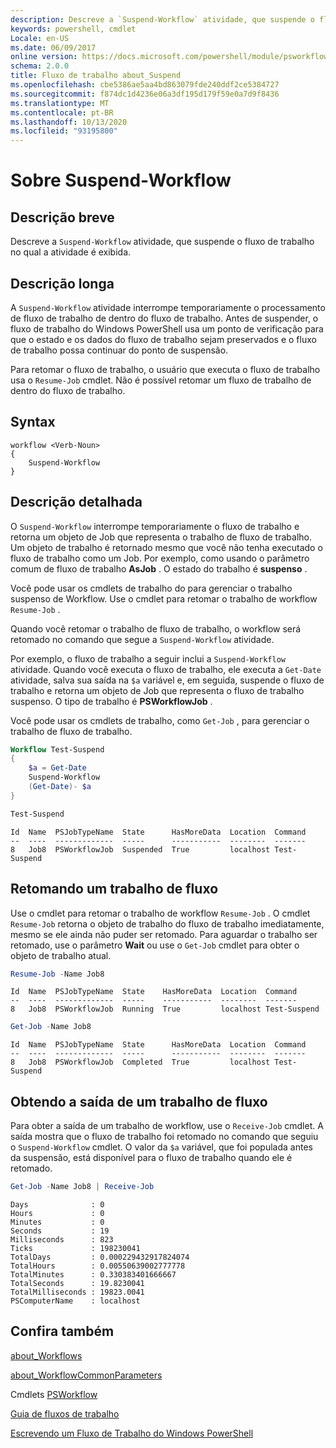 ```yaml
---
description: Descreve a `Suspend-Workflow` atividade, que suspende o fluxo de trabalho no qual a atividade é exibida.
keywords: powershell, cmdlet
Locale: en-US
ms.date: 06/09/2017
online version: https://docs.microsoft.com/powershell/module/psworkflow/about/about_suspend-workflow?view=powershell-5.1&WT.mc_id=ps-gethelp
schema: 2.0.0
title: Fluxo de trabalho about_Suspend
ms.openlocfilehash: cbe5386ae5aa4bd863079fde240ddf2ce5384727
ms.sourcegitcommit: f874dc1d4236e06a3df195d179f59e0a7d9f8436
ms.translationtype: MT
ms.contentlocale: pt-BR
ms.lasthandoff: 10/13/2020
ms.locfileid: "93195800"
---
```

# <a name="about-suspend-workflow"></a>Sobre Suspend-Workflow

## <a name="short-description"></a>Descrição breve

Descreve a `Suspend-Workflow` atividade, que suspende o fluxo de trabalho no qual a atividade é exibida.

## <a name="long-description"></a>Descrição longa

A `Suspend-Workflow` atividade interrompe temporariamente o processamento de fluxo de trabalho de dentro do fluxo de trabalho. Antes de suspender, o fluxo de trabalho do Windows PowerShell usa um ponto de verificação para que o estado e os dados do fluxo de trabalho sejam preservados e o fluxo de trabalho possa continuar do ponto de suspensão.

Para retomar o fluxo de trabalho, o usuário que executa o fluxo de trabalho usa o `Resume-Job` cmdlet. Não é possível retomar um fluxo de trabalho de dentro do fluxo de trabalho.

## <a name="syntax"></a>Syntax

```
workflow <Verb-Noun>
{
    Suspend-Workflow
}
```

## <a name="detailed-description"></a>Descrição detalhada

O `Suspend-Workflow` interrompe temporariamente o fluxo de trabalho e retorna um objeto de Job que representa o trabalho de fluxo de trabalho. Um objeto de trabalho é retornado mesmo que você não tenha executado o fluxo de trabalho como um Job. Por exemplo, como usando o parâmetro comum de fluxo de trabalho **AsJob** . O estado do trabalho é **suspenso** .

Você pode usar os cmdlets de trabalho do para gerenciar o trabalho suspenso de Workflow. Use o cmdlet para retomar o trabalho de workflow `Resume-Job` .

Quando você retomar o trabalho de fluxo de trabalho, o workflow será retomado no comando que segue a `Suspend-Workflow` atividade.

Por exemplo, o fluxo de trabalho a seguir inclui a `Suspend-Workflow` atividade.
Quando você executa o fluxo de trabalho, ele executa a `Get-Date` atividade, salva sua saída na `$a` variável e, em seguida, suspende o fluxo de trabalho e retorna um objeto de Job que representa o fluxo de trabalho suspenso. O tipo de trabalho é **PSWorkflowJob** .

Você pode usar os cmdlets de trabalho, como `Get-Job` , para gerenciar o trabalho de fluxo de trabalho.

```powershell
Workflow Test-Suspend
{
    $a = Get-Date
    Suspend-Workflow
    (Get-Date)- $a
}

Test-Suspend
```

```Output
Id  Name  PSJobTypeName  State      HasMoreData  Location  Command
--  ----  -------------  -----      -----------  --------  -------
8   Job8  PSWorkflowJob  Suspended  True         localhost Test-Suspend
```

## <a name="resuming-a-workflow-job"></a>Retomando um trabalho de fluxo

Use o cmdlet para retomar o trabalho de workflow `Resume-Job` . O cmdlet `Resume-Job` retorna o objeto de trabalho do fluxo de trabalho imediatamente, mesmo se ele ainda não puder ser retomado. Para aguardar o trabalho ser retomado, use o parâmetro **Wait** ou use o `Get-Job` cmdlet para obter o objeto de trabalho atual.

```powershell
Resume-Job -Name Job8
```

```Output
Id  Name  PSJobTypeName  State    HasMoreData  Location  Command
--  ----  -------------  -----    -----------  --------  -------
8   Job8  PSWorkflowJob  Running  True         localhost Test-Suspend
```

```powershell
Get-Job -Name Job8
```

```Output
Id  Name  PSJobTypeName  State      HasMoreData  Location  Command
--  ----  -------------  -----      -----------  --------  -------
8   Job8  PSWorkflowJob  Completed  True         localhost Test-Suspend
```

## <a name="getting-the-output-of-a-workflow-job"></a>Obtendo a saída de um trabalho de fluxo

Para obter a saída de um trabalho de workflow, use o `Receive-Job` cmdlet. A saída mostra que o fluxo de trabalho foi retomado no comando que seguiu o `Suspend-Workflow` cmdlet. O valor da `$a` variável, que foi populada antes da suspensão, está disponível para o fluxo de trabalho quando ele é retomado.

```powershell
Get-Job -Name Job8 | Receive-Job
```

```Output
Days              : 0
Hours             : 0
Minutes           : 0
Seconds           : 19
Milliseconds      : 823
Ticks             : 198230041
TotalDays         : 0.000229432917824074
TotalHours        : 0.00550639002777778
TotalMinutes      : 0.330383401666667
TotalSeconds      : 19.8230041
TotalMilliseconds : 19823.0041
PSComputerName    : localhost
```

## <a name="see-also"></a>Confira também

[about_Workflows](about_Workflows.md)

[about_WorkflowCommonParameters](about_WorkflowCommonParameters.md)

Cmdlets [PSWorkflow](xref:PSWorkflow)

[Guia de fluxos de trabalho](/previous-versions/powershell/scripting/components/workflows-guide)

[Escrevendo um Fluxo de Trabalho do Windows PowerShell](/previous-versions/powershell/scripting/developer/workflow/writing-a-windows-powershell-workflow)
